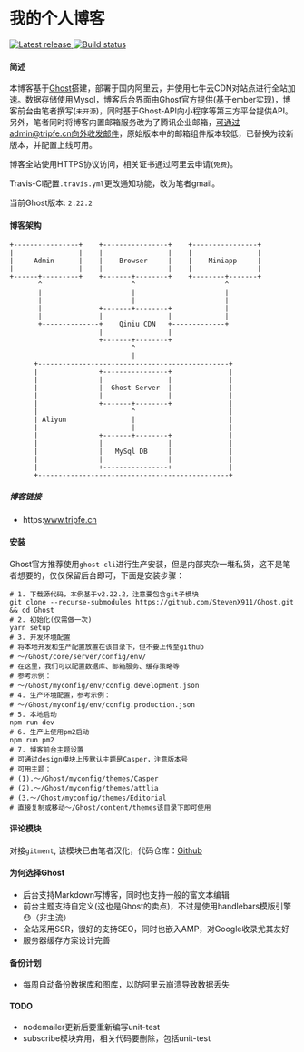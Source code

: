 # 我的个人博客

<a href="https://github.com/StevenX911/Ghost/releases/">
    <img src="https://img.shields.io/github/release/StevenX911/Ghost.svg" alt="Latest release" />
</a>
<a href="https://travis-ci.com/StevenX911/Ghost">
    <img src="https://travis-ci.com/StevenX911/Ghost.svg?branch=master" alt="Build status" />
</a>

#### 简述

本博客基于[Ghost](./Ghost.md)搭建，部署于国内阿里云，并使用七牛云CDN对站点进行全站加速。数据存储使用Mysql，博客后台界面由Ghost官方提供(基于ember实现)，博客前台由笔者撰写(`未开源`)，同时基于Ghost-API向小程序等第三方平台提供API。另外，笔者同时将博客内置邮箱服务改为了腾讯企业邮箱，可通过admin@tripfe.cn向外收发邮件，原始版本中的邮箱组件版本较低，已替换为较新版本，并配置上线可用。

博客全站使用HTTPS协议访问，相关证书通过阿里云申请(`免费`)。

Travis-CI配置`.travis.yml`更改通知功能，改为笔者gmail。

当前Ghost版本: `2.22.2`

#### 博客架构
```shell
+----------------+    +----------------+    +----------------+
|                |    |                |    |                |
|     Admin      |    |    Browser     |    |    Miniapp     |
|                |    |                |    |                |
+------+---------+    +-------+--------+    +--------+-------+
       ^                      ^                      ^
       |                      |                      |
       |                      |                      |
       |              +-------+--------+             |
       |              |                |             |
       +--------------+    Qiniu CDN   +-------------+
                      |                |
                      +-------+--------+
                              ^
                              |
      +-----------------------------------------------+
      |               +----------------+              |
      |               |                |              |
      |               |  Ghost Server  |              |
      |               |                |              |
      |               +-------+--------+              |
      |                       ^                       |
      | Aliyun                |                       |
      |                       |                       |
      |               +-------+--------+              |
      |               |                |              |
      |               |   MySql DB     |              |
      |               |                |              |
      |               +----------------+              |
      +-----------------------------------------------+

```

##### 博客链接

- https:www.tripfe.cn

#### 安装

Ghost官方推荐使用`ghost-cli`进行生产安装，但是内部夹杂一堆私货，这不是笔者想要的，仅仅保留后台即可，下面是安装步骤：
```shell
# 1. 下载源代码，本例基于v2.22.2，注意要包含git子模块
git clone --recurse-submodules https://github.com/StevenX911/Ghost.git && cd Ghost
# 2. 初始化(仅需做一次)
yarn setup
# 3. 开发环境配置
# 将本地开发和生产配置放置在该目录下，但不要上传至github
# ～/Ghost/core/server/config/env/
# 在这里，我们可以配置数据库、邮箱服务、缓存策略等
# 参考示例：
# ～/Ghost/myconfig/env/config.development.json
# 4. 生产环境配置，参考示例：
# ～/Ghost/myconfig/env/config.production.json
# 5. 本地启动
npm run dev
# 6. 生产上使用pm2启动
npm run pm2
# 7. 博客前台主题设置
# 可通过design模块上传默认主题是Casper，注意版本号
# 可用主题：
# (1).～/Ghost/myconfig/themes/Casper
# (2).～/Ghost/myconfig/themes/attlia
# (3.～/Ghost/myconfig/themes/Editorial
# 直接复制或移动～/Ghost/content/themes该目录下即可使用
```
#### 评论模块
对接`gitment`, 该模块已由笔者汉化，代码仓库：[Github](https://github.com/StevenX911/tripfe-comment)

#### 为何选择Ghost
- 后台支持Markdown写博客，同时也支持一般的富文本编辑
- 前台主题支持自定义(这也是Ghost的卖点)，不过是使用handlebars模版引擎😓（非主流）
- 全站采用SSR，很好的支持SEO，同时也嵌入AMP，对Google收录尤其友好
- 服务器缓存方案设计完善

#### 备份计划
- 每周自动备份数据库和图库，以防阿里云崩溃导致数据丢失

#### TODO
- nodemailer更新后要重新编写unit-test
- subscribe模块弃用，相关代码要删除，包括unit-test
